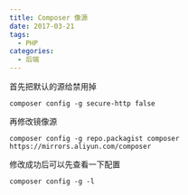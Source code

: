 ```yaml
---
title: Composer 像源
date: 2017-03-21
tags:
  - PHP
categories:
  - 后端
---
```


首先把默认的源给禁用掉

```shell
composer config -g secure-http false
```

再修改镜像源

```shell
composer config -g repo.packagist composer https://mirrors.aliyun.com/composer
```

修改成功后可以先查看一下配置

```shell
composer config -g -l
```
